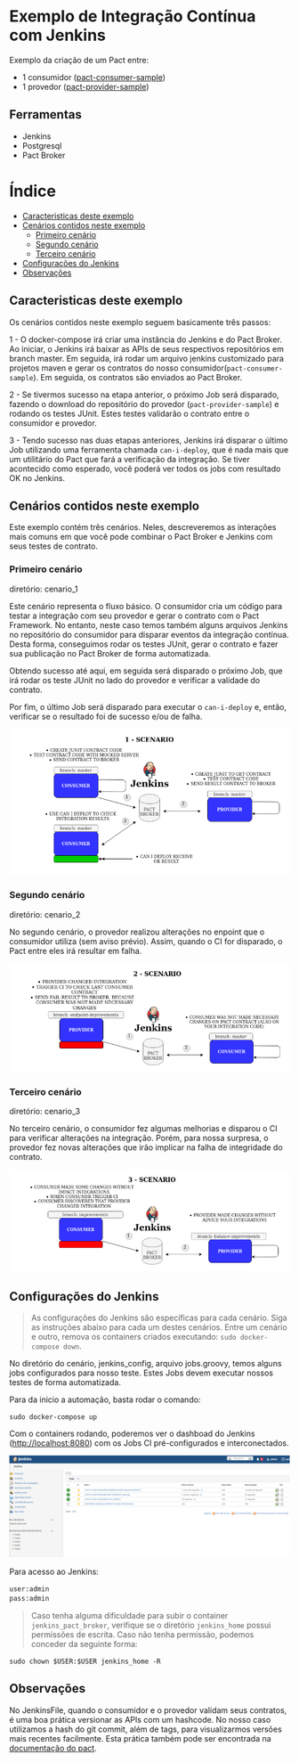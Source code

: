 # Exemplo de Integração Contínua com Jenkins

Exemplo da criação de um Pact entre:
* 1 consumidor ([pact-consumer-sample](https://github.com/vinirib/pact-consumer-sample))
* 1 provedor ([pact-provider-sample](https://github.com/vinirib/pact-provider-sample))

## Ferramentas

 - Jenkins
 - Postgresql
 - Pact Broker


Índice
=================

<!--ts-->
   * [Caracteristicas deste exemplo](#Caracteristicas-deste-exemplo)
   * [Cenários contidos neste exemplo](#Cenários-contidos-neste-exemplo)
      * [Primeiro cenário](#Primeiro-cenário)
      * [Segundo cenário](#Segundo-cenário)
      * [Terceiro cenário](#Terceiro-cenário)
   * [Configurações do Jenkins](#Configurações-do-Jenkins)
   * [Observações](#Observações)
<!--ts -->

## Caracteristicas deste exemplo

Os cenários contidos neste exemplo seguem basicamente três passos:

1 - O docker-compose irá criar uma instância do Jenkins e do Pact Broker. 
Ao iniciar, o Jenkins irá baixar as APIs de seus respectivos repositórios em branch master. Em seguida, irá rodar um arquivo jenkins customizado para projetos maven e gerar os contratos do nosso consumidor(`pact-consumer-sample`). Em seguida, os contratos são enviados ao Pact Broker.

2 - Se tivermos sucesso na etapa anterior, o próximo Job será disparado, fazendo o download do repositório do provedor (`pact-provider-sample`) e rodando os testes JUnit. Estes testes validarão o contrato entre o consumidor e provedor.

3 - Tendo sucesso nas duas etapas anteriores, Jenkins irá disparar o último Job utilizando uma ferramenta chamada `can-i-deploy`, que é nada mais que um utilitário do Pact que fará a verificação da integração. Se tiver acontecido como esperado, você poderá ver todos os jobs com resultado OK no Jenkins.

## Cenários contidos neste exemplo

Este exemplo contém três cenários. Neles, descreveremos as interações mais comuns em que você pode combinar o Pact Broker e Jenkins com seus testes de contrato.

### Primeiro cenário 
diretório: cenario_1

Este cenário representa o fluxo básico. O consumidor cria um código para testar a integração com seu provedor e gerar o contrato com o Pact Framework. No entanto, neste caso temos também alguns arquivos Jenkins no repositório do consumidor para disparar eventos da integração contínua. Desta forma, conseguimos rodar os testes JUnit, gerar o contrato e fazer sua publicação no Pact Broker de forma automatizada.

Obtendo sucesso até aqui, em seguida será disparado o próximo Job, que irá rodar os teste JUnit no lado do provedor e verificar a validade do contrato.

Por fim, o último Job será disparado para executar o `can-i-deploy` e, então, verificar se o resultado foi de sucesso e/ou de falha.

![Pact First Scenario](imgs/PACT-FIRST-SCENARIO.png)

### Segundo cenário
diretório: cenario_2

No segundo cenário, o provedor realizou alterações no enpoint que o consumidor utiliza (sem aviso prévio). Assim, quando o CI for disparado, 
o Pact entre eles irá resultar em falha.

![Pact Second Scenario](imgs/PACT-SECOND-SCENARIO.png)

### Terceiro cenário
diretório: cenario_3

No terceiro cenário, o consumidor fez algumas melhorias e disparou o CI para verificar alterações na integração. Porém, para nossa surpresa, o provedor fez novas alterações que irão implicar na falha de integridade do contrato.

![Pact Third Scenario](imgs/PACT-THIRD-SCENARIO.png)

## Configurações do Jenkins

> As configurações do Jenkins são específicas para cada cenário. Siga as instruções abaixo para cada um destes cenários.
> Entre um cenário e outro, remova os containers criados executando: `sudo docker-compose down`.

No diretório do cenário, jenkins_config, arquivo jobs.groovy, temos alguns jobs configurados para nosso teste. Estes Jobs devem executar nossos testes de forma automatizada. 

Para da inicio a automação, basta rodar o comando:
```
sudo docker-compose up
```

Com o containers rodando, poderemos ver o dashboad do Jenkins ([http://localhost:8080](http://localhost:8080)) com os Jobs CI pré-configurados e interconectados. 

![Jenkins Dashboard](imgs/Jenkins-dashboard.png)

Para acesso ao Jenkins:
```bash
user:admin
pass:admin
```

> Caso tenha alguma dificuldade para subir o container `jenkins_pact_broker`, verifique se o diretório `jenkins_home` possui permissões de escrita. 
> Caso não tenha permissão, podemos conceder da seguinte forma:
```
sudo chown $USER:$USER jenkins_home -R
```

## Observações

No JenkinsFile, quando o consumidor e o provedor validam seus contratos, é uma boa prática versionar as APIs com um hashcode.
No nosso caso utilizamos a hash do git commit, além de tags, para visualizarmos versões mais recentes facilmente. Esta prática também pode ser encontrada na [documentação do pact](https://docs.pact.io/getting_started/versioning_in_the_pact_broker).
